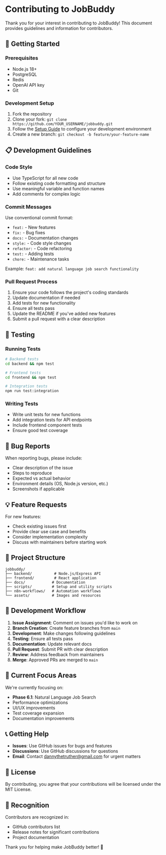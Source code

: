# Contributing to JobBuddy

Thank you for your interest in contributing to JobBuddy! This document provides guidelines and information for contributors.

## 🚀 Getting Started

### Prerequisites
- Node.js 18+
- PostgreSQL
- Redis
- OpenAI API key
- Git

### Development Setup
1. Fork the repository
2. Clone your fork: `git clone https://github.com/YOUR_USERNAME/jobbuddy.git`
3. Follow the [Setup Guide](setup.md) to configure your development environment
4. Create a new branch: `git checkout -b feature/your-feature-name`

## 📋 Development Guidelines

### Code Style
- Use TypeScript for all new code
- Follow existing code formatting and structure
- Use meaningful variable and function names
- Add comments for complex logic

### Commit Messages
Use conventional commit format:
- `feat:` - New features
- `fix:` - Bug fixes
- `docs:` - Documentation changes
- `style:` - Code style changes
- `refactor:` - Code refactoring
- `test:` - Adding tests
- `chore:` - Maintenance tasks

Example: `feat: add natural language job search functionality`

### Pull Request Process
1. Ensure your code follows the project's coding standards
2. Update documentation if needed
3. Add tests for new functionality
4. Ensure all tests pass
5. Update the README if you've added new features
6. Submit a pull request with a clear description

## 🧪 Testing

### Running Tests
```bash
# Backend tests
cd backend && npm test

# Frontend tests
cd frontend && npm test

# Integration tests
npm run test:integration
```

### Writing Tests
- Write unit tests for new functions
- Add integration tests for API endpoints
- Include frontend component tests
- Ensure good test coverage

## 🐛 Bug Reports

When reporting bugs, please include:
- Clear description of the issue
- Steps to reproduce
- Expected vs actual behavior
- Environment details (OS, Node.js version, etc.)
- Screenshots if applicable

## 💡 Feature Requests

For new features:
- Check existing issues first
- Provide clear use case and benefits
- Consider implementation complexity
- Discuss with maintainers before starting work

## 📁 Project Structure

```
jobbuddy/
├── backend/          # Node.js/Express API
├── frontend/         # React application
├── docs/            # Documentation
├── scripts/         # Setup and utility scripts
├── n8n-workflows/   # Automation workflows
└── assets/          # Images and resources
```

## 🔄 Development Workflow

1. **Issue Assignment**: Comment on issues you'd like to work on
2. **Branch Creation**: Create feature branches from `main`
3. **Development**: Make changes following guidelines
4. **Testing**: Ensure all tests pass
5. **Documentation**: Update relevant docs
6. **Pull Request**: Submit PR with clear description
7. **Review**: Address feedback from maintainers
8. **Merge**: Approved PRs are merged to `main`

## 🎯 Current Focus Areas

We're currently focusing on:
- **Phase 6.1**: Natural Language Job Search
- Performance optimizations
- UI/UX improvements
- Test coverage expansion
- Documentation improvements

## 📞 Getting Help

- **Issues**: Use GitHub issues for bugs and features
- **Discussions**: Use GitHub discussions for questions
- **Email**: Contact dannythetruther@gmail.com for urgent matters

## 📄 License

By contributing, you agree that your contributions will be licensed under the MIT License.

## 🙏 Recognition

Contributors are recognized in:
- GitHub contributors list
- Release notes for significant contributions
- Project documentation

Thank you for helping make JobBuddy better! 🚀